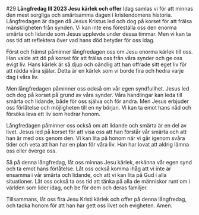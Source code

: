 #29 **Långfredag III 2023 Jesu kärlek och offer**
Idag samlas vi för att minnas den mest sorgliga och smärtsamma dagen i kristendomens historia. Långfredagen är dagen då Jesus Kristus led och dog på korset för att frälsa mänskligheten från synden. Vi kan inte ens föreställa oss den enorma smärta och lidande som Jesus upplevde under dessa timmar. Men vi kan ta oss tid att reflektera över vad hans död betyder för oss idag.

Först och främst påminner långfredagen oss om Jesu enorma kärlek till oss. Han valde att dö på korset för att frälsa oss från våra synder och ge oss evigt liv. Hans kärlek är så djup och oändlig att han offrade sitt eget liv för att rädda våra själar. Detta är en kärlek som vi borde fira och hedra varje dag i våra liv.

Men långfredagen påminner oss också om vår egen syndfullhet. Jesus led och dog på korset på grund av våra synder. Våra handlingar kan leda till smärta och lidande, både för oss själva och för andra. Men Jesus erbjuder oss förlåtelse och möjligheten till en ny början. Vi kan ta emot hans nåd och försöka leva ett liv som hedrar honom.

Långfredagen påminner oss också om att lidande och smärta är en del av livet. Jesus led på korset för att visa oss att han förstår vår smärta och att han är med oss genom den. Vi kan lita på honom när vi går igenom svåra tider och veta att han har en plan för våra liv. Han har lovat att aldrig lämna oss eller överge oss.

Så på denna långfredag, låt oss minnas Jesu kärlek, erkänna vår egen synd och ta emot hans förlåtelse. Låt oss också komma ihåg att vi inte är ensamma i vår smärta och lidande, och att vi kan lita på Gud i alla situationer. Låt oss också ta oss tid att tänka på alla de människor runt om i världen som lider idag, och be för dem och deras familjer.

Tillsammans, låt oss fira Jesu Kristi kärlek och offer på denna långfredag, och tacka honom för att han har gett oss livet och evigheten. Amen.
